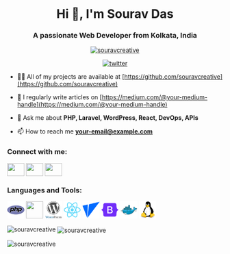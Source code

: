 <h1 align="center">Hi 👋, I'm Sourav Das</h1>
<h3 align="center">A passionate Web Developer from Kolkata, India</h3>

<p align="center"> <a href="https://github.com/ryo-ma/github-profile-trophy"><img src="https://github-profile-trophy.vercel.app/?username=souravcreative" alt="souravcreative" /></a> </p>

<p align="center"> <a href="https://twitter.com/YOUR_TWITTER" target="blank"><img src="https://img.shields.io/twitter/follow/YOUR_TWITTER?logo=twitter&style=for-the-badge" alt="twitter" /></a> </p>

- 👨‍💻 All of my projects are available at [https://github.com/souravcreative](https://github.com/souravcreative)

- 📝 I regularly write articles on [https://medium.com/@your-medium-handle](https://medium.com/@your-medium-handle)

- 💬 Ask me about **PHP, Laravel, WordPress, React, DevOps, APIs**

- 📫 How to reach me **your-email@example.com**

<h3 align="left">Connect with me:</h3>
<p align="left">
<a href="https://linkedin.com/in/YOUR_LINKEDIN" target="blank"><img align="center" src="https://raw.githubusercontent.com/rahuldkjain/github-profile-readme-generator/master/src/images/icons/Social/linked-in-alt.svg" height="30" width="40" /></a>
<a href="https://facebook.com/YOUR_FACEBOOK" target="blank"><img align="center" src="https://raw.githubusercontent.com/rahuldkjain/github-profile-readme-generator/master/src/images/icons/Social/facebook.svg" height="30" width="40" /></a>
<a href="https://instagram.com/YOUR_INSTAGRAM" target="blank"><img align="center" src="https://raw.githubusercontent.com/rahuldkjain/github-profile-readme-generator/master/src/images/icons/Social/instagram.svg" height="30" width="40" /></a>
</p>

<h3 align="left">Languages and Tools:</h3>
<p align="left">
<a href="https://www.php.net" target="_blank"><img src="https://raw.githubusercontent.com/devicons/devicon/master/icons/php/php-original.svg" width="40" height="40"/></a>
<a href="https://laravel.com" target="_blank"><img src="[https://raw.githubusercontent.com/devicons/devicon/master/icons/laravel/laravel-plain.svg](https://www.svgrepo.com/show/353985/laravel.svg)" width="40" height="40"/></a>
<a href="https://wordpress.org/" target="_blank"><img src="https://raw.githubusercontent.com/devicons/devicon/master/icons/wordpress/wordpress-original.svg" width="40" height="40"/></a>
<a href="https://reactjs.org/" target="_blank"><img src="https://raw.githubusercontent.com/devicons/devicon/master/icons/react/react-original.svg" width="40" height="40"/></a>
<a href="https://vitejs.dev/" target="_blank"><img src="https://raw.githubusercontent.com/devicons/devicon/master/icons/vite/vite-original.svg" width="40" height="40"/></a>
<a href="https://getbootstrap.com/" target="_blank"><img src="https://raw.githubusercontent.com/devicons/devicon/master/icons/bootstrap/bootstrap-plain.svg" width="40" height="40"/></a>
<a href="https://www.docker.com/" target="_blank"><img src="https://raw.githubusercontent.com/devicons/devicon/master/icons/docker/docker-original.svg" width="40" height="40"/></a>
<a href="https://www.linux.org/" target="_blank"><img src="https://raw.githubusercontent.com/devicons/devicon/master/icons/linux/linux-original.svg" width="40" height="40"/></a>
</p>

<p><img align="left" src="https://github-readme-stats.vercel.app/api/top-langs?username=souravcreative&show_icons=true&locale=en&layout=compact" alt="souravcreative" /></p>

<p>&nbsp;<img align="center" src="https://github-readme-stats.vercel.app/api?username=souravcreative&show_icons=true&locale=en" alt="souravcreative" /></p>

<p><img align="center" src="https://github-readme-streak-stats.herokuapp.com/?user=souravcreative&" alt="souravcreative" /></p>
